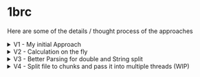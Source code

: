 # 1brc
Here are some of the details / thought process of the approaches

<details>
<summary>V1 - My initial Approach</summary>  
<br/>

  > Duration: Out-of-memory
  
This initial approach to load all the data line by line into the hashmap with Station Name as key, and List of Temperature value. However, this always Out of memory issue, no matter how large the java heap size I allocate to it.

Why this is memory inefficient?
- Double Wrapper Class is around 24 bytes, where primitive double is 8 bytes
- ArrayList use 8 bytes to reference each Double
- So for one station, if we have 10M temperature data, it will be (24+8) * 10,000,000 = 320MB per station
- If we have 10 stations, it will be 3200MB, around 3GB ram already.
- In our case, we have 1 billion row of data, (24+8) * 1,000,000,000 = 29.80 GiB for raw. Need to upscale +50%.

**Step Analogy**
1. Parse line → extract station & temperature.
2. Box temperature into a `Double` object.
3. Store that `Double` in a `List<Double>` for that station.
4. **Never discards** those values until the very end.

→ Memory usage grows linearly with the number of rows processed
</details>

<details>
<summary>V2 - Calculation on the fly</summary>  
<br/>
  
  > Duration: 2m 27s  
  
Instead of storing everything and then start calculating, we take the temperature data, and put it in an object Measurement. First, it is much smaller to maintain an object of 4 double, and 1 int primitive data. Second, the memory complexity is now depends on the number of unique station only. It doesn't depends on the number of row anymore.

**Step Analogy**
1. Parse line → extract station & temperature.
2. Immediately aggregate into a `Measurement` (min, max, sum, count).
3. **Discard the raw temperature value** — it’s no longer in memory.
4. Only keeps 1 `Measurement` object per station.

→ Memory usage stays constant regardless of total rows.
</details>

<details>
<summary>V3 - Better Parsing for double and String split</summary>  
<br/>
  
  > Duration: 2m 27s  

**String Split**
Split is a costly, becuse it is using regex matching. It creates an **array** with **all substrings** — even if you only need two parts.It allocates new `String` objects for every piece, causing more memory churn.
- `split()` involves regex parsing each time, which is quite heavy.
- `indexOf()` is a simple loop scanning for one char — much lighter.
- The fewer temporary objects you create, the less time JVM spends in garbage collection.

**String to Double**
Double.parseDouble() is a general parser to parse string into double, which is too general in this case. In our case, the format can only be like -xx.x or xx.x or -x.x or x.x. So it will be much faster to write a customized Parser for that.

→ I should use byte for even better performance
</details>


<details>
<summary>V4 - Split file to chunks and pass it into multiple threads (WIP)</summary>  
<br/>

The high level concept is that, we split the file into multiple pieces. Each threads take one piece of it, and compute the map of data for their own chunks. After all, loop over the maps of data and merge the data back together.

Multiple things to be considered: 
- split the file into chunks without cutting the line into half
- number of threads, and chunks
- How to merge it back


</details>
